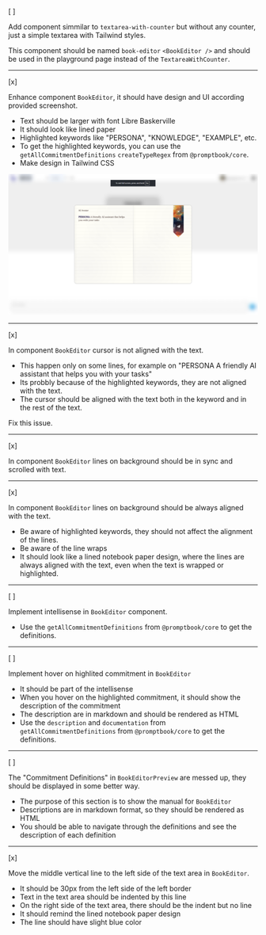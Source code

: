 [ ]

Add component simmilar to `textarea-with-counter` but without any counter, just a simple textarea with Tailwind styles.

This component should be named `book-editor` `<BookEditor />` and should be used in the playground page instead of the `TextareaWithCounter`.

---

[x]

Enhance component `BookEditor`, it should have design and UI according provided screenshot.

-   Text should be larger with font Libre Baskerville
-   It should look like lined paper
-   Highlighted keywords like "PERSONA", "KNOWLEDGE", "EXAMPLE", etc.
-   To get the highlighted keywords, you can use the `getAllCommitmentDefinitions` `createTypeRegex` from `@promptbook/core`.
-   Make design in Tailwind CSS

![alt text](screenshots/book-editor.png)

---

[x]

In component `BookEditor` cursor is not aligned with the text.

-   This happen only on some lines, for example on "PERSONA A friendly AI assistant that helps you with your tasks"
-   Its probbly because of the highlighted keywords, they are not aligned with the text.
-   The cursor should be aligned with the text both in the keyword and in the rest of the text.

Fix this issue.

---

[x]

In component `BookEditor` lines on background should be in sync and scrolled with text.

---

[x]

In component `BookEditor` lines on background should be always aligned with the text.

-   Be aware of highlighted keywords, they should not affect the alignment of the lines.
-   Be aware of the line wraps
-   It should look like a lined notebook paper design, where the lines are always aligned with the text, even when the text is wrapped or highlighted.

---

[ ]

Implement intellisense in `BookEditor` component.

-   Use the `getAllCommitmentDefinitions` from `@promptbook/core` to get the definitions.

---

[ ]

Implement hover on highlited commitment in `BookEditor`

-   It should be part of the intellisense
-   When you hover on the highlighted commitment, it should show the description of the commitment
-   The description are in markdown and should be rendered as HTML
-   Use the `description` and `documentation` from `getAllCommitmentDefinitions` from `@promptbook/core` to get the definitions.

---

[ ]

The "Commitment Definitions" in `BookEditorPreview` are messed up, they should be displayed in some better way.

-   The purpose of this section is to show the manual for `BookEditor`
-   Descriptions are in markdown format, so they should be rendered as HTML
-   You should be able to navigate through the definitions and see the description of each definition

---

[x]

Move the middle vertical line to the left side of the text area in `BookEditor`.

-   It should be 30px from the left side of the left border
-   Text in the text area should be indented by this line
-   On the right side of the text area, there should be the indent but no line
-   It should remind the lined notebook paper design
-   The line should have slight blue color

